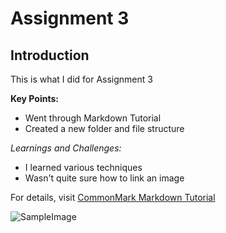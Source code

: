 # Assignment 3

## Introduction

This is what I did for Assignment 3

**Key Points:**
- Went through Markdown Tutorial
- Created a new folder and file structure

*Learnings and Challenges:*
- I learned various techniques
- Wasn't quite sure how to link an image

For details, visit [CommonMark Markdown Tutorial](http://commonmark.org/help/tutorial/)

![SampleImage]([http://commonmark.org/help/images/favicon.png](https://static.wikia.nocookie.net/onepiece/images/6/6b/Slide_1_preview.png/revision/latest/scale-to-width-down/860?cb=20230718045122))
